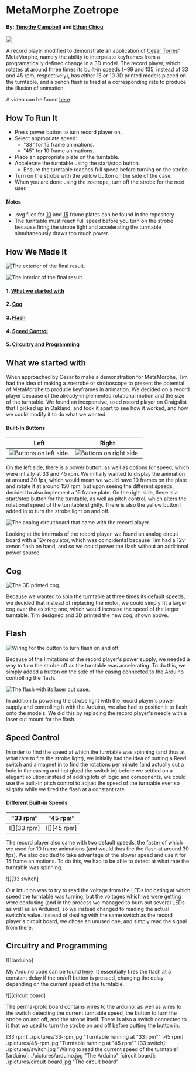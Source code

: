 # MetaMorphe Zoetrope #
#### By: [Timothy Campbell](http://github.com/timcam) and [Ethan Chiou](http://github.com/echiou) ####

![][main]

A record player modified to demonstrate an application of [Cesar Torres](http://github.com/cearto)' MetaMorphe, namely the ability to interpolate keyframes from a programatically defined change in a 3D model. The record player, which rotates at around three times its built-in speeds (~99 and 135, instead of 33 and 45 rpm, respectively), has either 15 or 10 3D printed models placed on the turntable, and a xenon flash is fired at a corresponding rate to produce the illusion of animation.

A video can be found [here](https://youtu.be/nmKtfB-Ih18).

## How To Run It ##
- Press power button to turn record player on.
- Select appropriate speed:
    - "33" for 15 frame animations.
    - "45" for 10 frame animations.
- Place an appropriate plate on the turntable.
- Accelerate the turntable using the start/stop button.
    - Ensure the turntable reaches full speed before turning on the strobe.
- Turn on the strobe with the yellow button on the side of the case.
- When you are done using the zoetrope, turn off the strobe for the next user.

#### Notes ####

- .svg files for [10](./record-10.svg) and [15](./record-15.svg) frame plates can be found in the repository.
- The turntable must reach full speed before you turn on the strobe because  firing the strobe light and accelerating the turntable simultaneously draws too much power.

## How We Made It ##
![][exterior]

![][interior]
#### 1. [What we started with](#what-we-started-with)
#### 2. [Cog](#cog)
#### 3. [Flash](#flash)
#### 4. [Speed Control](#speed-control)
#### 5. [Circuitry and Programming](#circuitry-and-programming)

## What we started with ##
When approached by Cesar to make a demonstration for MetaMorphe, Tim had the idea of making a zoetrobe or stroboscope to present the potential of MetaMorphe to produce keyframes in animation. We decided on a record player because of the already-implemented rotational motion and the size of the turntable.
We found an inexpensive, used record player on Craigslist that I picked up in Oakland, and took it apart to see how it worked, and how we could modify it to do what we wanted.

#### Built-In Buttons ####
| Left      | Right      |
| --------- | ---------- |
| ![][left] | ![][right] |

On the left side, there is a power button, as well as options for speed, which were intially at 33 and 45 rpm. We initially wanted to display the animation at around 30 fps, which would mean we would have 10 frames on the plate and rotate it at around 150 rpm, but upon seeing the different speeds, decided to also implement a 15 frame plate.
On the right side, there is a start/stop button for the turntable, as well as pitch control, which alters the rotational speed of the turntable slightly. There is also the yellow button I added in to turn the strobe light on and off.

![][built in]

Looking at the internals of the record player, we found an analog circuit board with a 12v regulator, which was coincidental because Tim had a 12v xenon flash on hand, and so we could power the flash without an additional power source.

## Cog ##

![][cog]

Because we wanted to spin the turntable at three times its default speeds, we decided that instead of replacing the motor, we could simply fit a larger cog over the existing one, which would increase the speed of the larger turntable. Tim designed and 3D printed the new cog, shown above.

## Flash ##

![][flash button]

Because of the limitations of the record player's power supply, we needed a way to turn the strobe off as the turntable was accelerating. To do this, we simply added a button on the side of the casing connected to the Arduino controlling the flash.

![][flash]

In addition to powering the strobe light with the record player's power supply and controlling it with the Arduino, we also had to position it to flash onto the models. We did this by replacing the record player's needle with a laser cut mount for the flash.

## Speed Control ##

In order to find the speed at which the turntable was spinning (and thus at what rate to fire the strobe light), we initially had the idea of putting a Reed switch and a magnet in to find the rotations per minute (and actually cut a hole in the casing and hot glued the switch in) before we settled on a elegant solution: instead of adding lots of logic and components, we could use the built-in pitch control to adjust the speed of the turntable ever so slightly while we fired the flash at a constant rate.

#### Different Built-in Speeds ####

| "33 rpm"    | "45 rpm"    |
| ----------- | ----------- |
| ![][33 rpm] | ![][45 rpm] |

The record player also came with two default speeds, the faster of which we used for 10 frame animations (and would thus fire the flash at around 30 fps). We also decided to take advantage of the slower speed and use it for 15 frame animations. To do this, we had to be able to detect at what rate the turntable was spinning.

![][33 switch]

Our intuition was to try to read the voltage from the LEDs indicating at which speed the turntable was turning, but the voltages which we were getting were confusing (and in the process we managed to burn out several LEDs as well as an Arduino), so we instead changed to reading the actual switch's value. Instead of dealing with the same switch as the record player's circuit board, we chose an unused one, and simply read the signal from there.

## Circuitry and Programming ##

![][arduino]

My Arduino code can be found [here](./MetaMorpheZoetrope/MetaMorpheZoetrope.ino). It essentially fires the flash at a constant delay if the on/off button is pressed, changing the delay depending on the current speed of the turntable.

![][circuit board]

The perma-proto board contains wires to the arduino, as well as wires to the switch detecting the current turntable speed, the button to turn the strobe on and off, and the strobe itself. There is also a switch connected to it that we used to turn the strobe on and off before putting the button in.

[main]: ./pictures/main.jpg
[exterior]: ./pictures/exterior.jpg "The exterior of the final result."
[interior]: ./pictures/interior.jpg "The interior of the final result."
[left]: ./pictures/buttons-left.jpg "Buttons on left side."
[right]: ./pictures/buttons-right.jpg "Buttons on right side."
[built in]: ./pictures/built-in-board.jpg "The analog circuitboard that came with the record player."
[cog]: ./pictures/cog.jpg "The 3D printed cog."
[flash]: ./pictures/flash.jpg "The flash with its laser cut case."
[flash button]: ./pictures/flash-button.jpg "Wiring for the button to turn flash on and off."
[33 rpm]: ./pictures/33-rpm.jpg "Turntable running at "33 rpm""
[45 rpm]: ./pictures/45-rpm.jpg "Turntable running at "45 rpm""
[33 switch]: ./pictures/switch.jpg "Wiring to read the current speed of the turntable"
[arduino]: ./pictures/arduino.jpg "The Arduino"
[circuit board]: ./pictures/circuit-board.jpg "The circuit board"
